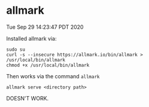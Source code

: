 # allmark
Tue Sep 29 14:23:47 PDT 2020 

Installed allmark via:

```
sudo su
curl -s --insecure https://allmark.io/bin/allmark > /usr/local/bin/allmark
chmod +x /usr/local/bin/allmark
```

Then works via the command `allmark`


```
allmark serve <directory path>
```

DOESN'T WORK.